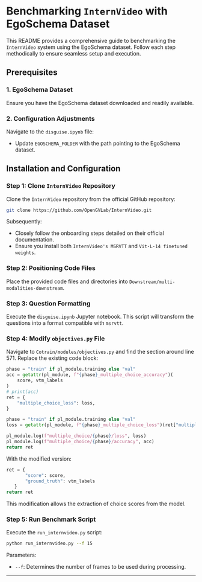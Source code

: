 
# Benchmarking `InternVideo` with EgoSchema Dataset

This README provides a comprehensive guide to benchmarking the `InternVideo` system using the EgoSchema dataset. Follow each step methodically to ensure seamless setup and execution.

## Prerequisites

### 1. EgoSchema Dataset

Ensure you have the EgoSchema dataset downloaded and readily available.

### 2. Configuration Adjustments

Navigate to the `disguise.ipynb` file:
- Update `EGOSCHEMA_FOLDER` with the path pointing to the EgoSchema dataset.

## Installation and Configuration

### Step 1: Clone `InternVideo` Repository

Clone the `InternVideo` repository from the official GitHub repository:

```bash
git clone https://github.com/OpenGVLab/InternVideo.git
```

Subsequently:
- Closely follow the onboarding steps detailed on their official documentation.
- Ensure you install both `InternVideo's MSRVTT` and `Vit-L-14 finetuned weights`.

### Step 2: Positioning Code Files

Place the provided code files and directories into `Downstream/multi-modalities-downstream`.

### Step 3: Question Formatting

Execute the `disguise.ipynb` Jupyter notebook. This script will transform the questions into a format compatible with `msrvtt`.

### Step 4: Modify `objectives.py` File

Navigate to `Cotrain/modules/objectives.py` and find the section around line 571. Replace the existing code block:

```python
phase = "train" if pl_module.training else "val"
acc = getattr(pl_module, f"{phase}_multiple_choice_accuracy")(
    score, vtm_labels
)
# print(acc)
ret = {
    "multiple_choice_loss": loss,
}

phase = "train" if pl_module.training else "val"
loss = getattr(pl_module, f"{phase}_multiple_choice_loss")(ret["multiple_choice_loss"])

pl_module.log(f"multiple_choice/{phase}/loss", loss)
pl_module.log(f"multiple_choice/{phase}/accuracy", acc)
return ret
```

With the modified version:

```python
ret = {
       "score": score,
       "ground_truth": vtm_labels
   }
return ret
```

This modification allows the extraction of choice scores from the model.

### Step 5: Run Benchmark Script

Execute the `run_internvideo.py` script:

```bash
python run_internvideo.py --f 15
```

Parameters:
- `--f`: Determines the number of frames to be used during processing. 

---


